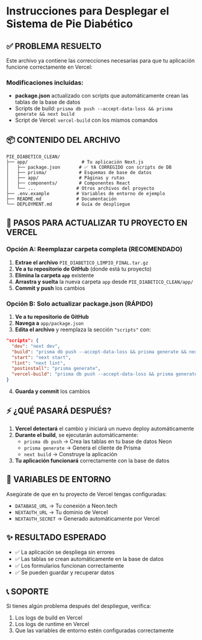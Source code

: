 
# Instrucciones para Desplegar el Sistema de Pie Diabético

## ✅ PROBLEMA RESUELTO
Este archivo ya contiene las correcciones necesarias para que tu aplicación funcione correctamente en Vercel:

### Modificaciones incluidas:
- **package.json** actualizado con scripts que automáticamente crean las tablas de la base de datos
- Scripts de build: `prisma db push --accept-data-loss && prisma generate && next build`
- Script de Vercel: `vercel-build` con los mismos comandos

## 📦 CONTENIDO DEL ARCHIVO
```
PIE_DIABETICO_CLEAN/
├── app/                    # Tu aplicación Next.js
│   ├── package.json       # ✅ YA CORREGIDO con scripts de DB
│   ├── prisma/            # Esquemas de base de datos
│   ├── app/               # Páginas y rutas
│   ├── components/        # Componentes React
│   └── ...               # Otros archivos del proyecto
├── .env.example          # Variables de entorno de ejemplo
├── README.md             # Documentación
└── DEPLOYMENT.md         # Guía de despliegue

```

## 🚀 PASOS PARA ACTUALIZAR TU PROYECTO EN VERCEL

### Opción A: Reemplazar carpeta completa (RECOMENDADO)
1. **Extrae el archivo** `PIE_DIABETICO_LIMPIO_FINAL.tar.gz`
2. **Ve a tu repositorio de GitHub** (donde está tu proyecto)
3. **Elimina la carpeta `app`** existente
4. **Arrastra y suelta** la nueva carpeta `app` desde `PIE_DIABETICO_CLEAN/app/`
5. **Commit y push** los cambios

### Opción B: Solo actualizar package.json (RÁPIDO)
1. **Ve a tu repositorio de GitHub**
2. **Navega a** `app/package.json`
3. **Edita el archivo** y reemplaza la sección `"scripts"` con:
```json
"scripts": {
  "dev": "next dev",
  "build": "prisma db push --accept-data-loss && prisma generate && next build",
  "start": "next start",
  "lint": "next lint",
  "postinstall": "prisma generate",
  "vercel-build": "prisma db push --accept-data-loss && prisma generate && next build"
}
```
4. **Guarda y commit** los cambios

## ⚡ ¿QUÉ PASARÁ DESPUÉS?
1. **Vercel detectará** el cambio y iniciará un nuevo deploy automáticamente
2. **Durante el build**, se ejecutarán automáticamente:
   - `prisma db push` → Crea las tablas en tu base de datos Neon
   - `prisma generate` → Genera el cliente de Prisma
   - `next build` → Construye la aplicación
3. **Tu aplicación funcionará** correctamente con la base de datos

## 🔧 VARIABLES DE ENTORNO
Asegúrate de que en tu proyecto de Vercel tengas configuradas:
- `DATABASE_URL` → Tu conexión a Neon.tech
- `NEXTAUTH_URL` → Tu dominio de Vercel
- `NEXTAUTH_SECRET` → Generado automáticamente por Vercel

## ✨ RESULTADO ESPERADO
- ✅ La aplicación se despliega sin errores
- ✅ Las tablas se crean automáticamente en la base de datos
- ✅ Los formularios funcionan correctamente
- ✅ Se pueden guardar y recuperar datos

## 📞 SOPORTE
Si tienes algún problema después del despliegue, verifica:
1. Los logs de build en Vercel
2. Los logs de runtime en Vercel
3. Que las variables de entorno estén configuradas correctamente
